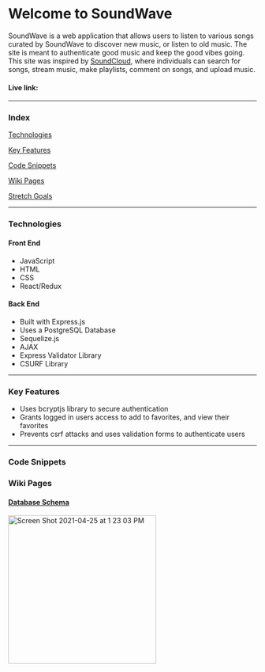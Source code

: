 # Welcome to SoundWave
SoundWave is a web application that allows users to listen to various songs curated by SoundWave to discover new music, or listen to old music. The site is meant to authenticate good music and keep the good vibes going. This site was inspired by [SoundCloud](https://soundcloud.com/), where individuals can search for songs, stream music, make playlists, comment on songs, and upload music.
#### Live link: 

***

### Index
[Technologies](#technologies)

[Key Features](#key-features)

[Code Snippets](#code-snippets)

[Wiki Pages](#wiki-pages)

[Stretch Goals](#stretch-goals)

***

### Technologies
#### Front End
- JavaScript
- HTML
- CSS
- React/Redux

#### Back End
- Built with Express.js
- Uses a PostgreSQL Database
- Sequelize.js
- AJAX
- Express Validator Library
- CSURF Library

***

### Key Features
- Uses bcryptjs library to secure authentication
- Grants logged in users access to add to favorites, and view their favorites
- Prevents csrf attacks and uses validation forms to authenticate users

***

### Code Snippets

### Wiki Pages
#### [Database Schema](https://github.com/vmeduri1/soundWave/wiki/Database-Schema)
<img width="300" alt="Screen Shot 2021-04-25 at 1 23 03 PM" src="https://user-images.githubusercontent.com/71046664/116004680-6d8e8b80-a5c9-11eb-83b1-40d23aeb575f.png">



